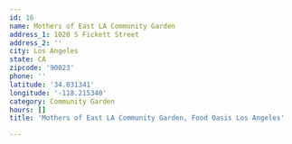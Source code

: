 ```yaml
---
id: 16
name: Mothers of East LA Community Garden
address_1: 1020 S Fickett Street
address_2: ''
city: Los Angeles
state: CA
zipcode: '90023'
phone: ''
latitude: '34.031341'
longitude: '-118.215340'
category: Community Garden
hours: []
title: 'Mothers of East LA Community Garden, Food Oasis Los Angeles'

---
```

